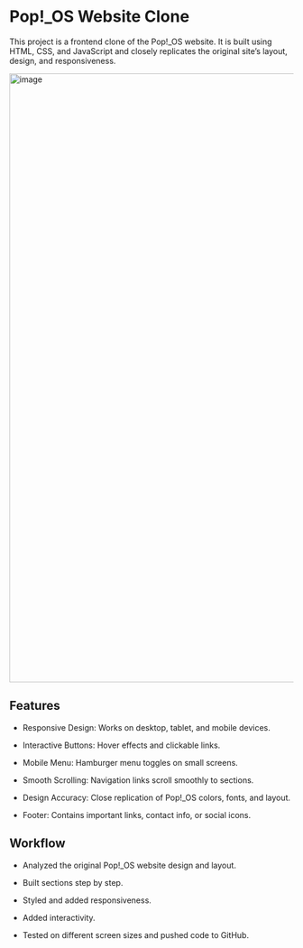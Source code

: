 
# Pop!_OS Website Clone

This project is a frontend clone of the Pop!_OS website. It is built using HTML, CSS, and JavaScript and closely replicates the original site’s layout, design, and responsiveness.

<img width="1920" height="1080" alt="image" src="https://github.com/user-attachments/assets/03885af1-1161-4245-b5ab-18d68194eee7" />


## Features


- Responsive Design: Works on desktop, tablet, and mobile devices.

- Interactive Buttons: Hover effects and clickable links.

- Mobile Menu: Hamburger menu toggles on small screens.

- Smooth Scrolling: Navigation links scroll smoothly to sections.

- Design Accuracy: Close replication of Pop!_OS colors, fonts, and layout.

- Footer: Contains important links, contact info, or social icons.

## Workflow
- Analyzed the original Pop!_OS website design and layout.

- Built sections step by step.

- Styled and added responsiveness.

- Added interactivity.
- Tested on different screen sizes and pushed code to GitHub.



